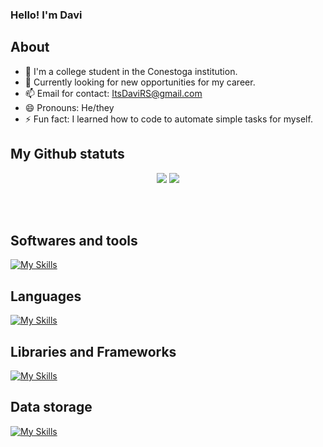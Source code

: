 ### Hello! I'm Davi

## About

- 🔭 I'm a college student in the Conestoga institution.
- 🌱 Currently looking for new opportunities for my career.
- 📫 Email for contact: ItsDaviRS@gmail.com
- 😄 Pronouns: He/they
- ⚡ Fun fact: I learned how to code to automate simple tasks for myself.

## My Github statuts

<p align="center">
  <img src="https://gio-github-readme-stats.vercel.app/api?username=DaviRS0&theme=jolly&hide_border=true&show_icons=true&hide=issues&count_private=true&include_all_commits=true" />  
  <img src="https://gio-github-readme-stats.vercel.app/api/top-langs/?username=DaviRS0&theme=jolly&hide_border=true&layout=compact&count_private=true&extra=pupperjs/core" />
</p>

  <br/><br/>

## Softwares and tools
[![My Skills](https://skillicons.dev/icons?i=git,github,blender,visualstudio,vscode,idea,pr,atom)](https://skillicons.dev)

## Languages
[![My Skills](https://skillicons.dev/icons?i=cs,css,html,java,javascript,python,lua)](https://skillicons.dev)

## Libraries and Frameworks
[![My Skills](https://skillicons.dev/icons?i=dotnet,nextjs,nodejs,react)](https://skillicons.dev)

## Data storage
[![My Skills](https://skillicons.dev/icons?i=mysql,sqlite)](https://skillicons.dev)
